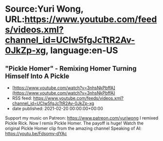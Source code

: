 # Source:Yuri Wong, URL:https://www.youtube.com/feeds/videos.xml?channel_id=UCIw5fgJcTtR2Av-0JkZp-xg, language:en-US

## "Pickle Homer" - Remixing Homer Turning Himself Into A Pickle
 - [https://www.youtube.com/watch?v=3nhsNkPbffA](https://www.youtube.com/watch?v=3nhsNkPbffA)
 - RSS feed: https://www.youtube.com/feeds/videos.xml?channel_id=UCIw5fgJcTtR2Av-0JkZp-xg
 - date published: 2021-02-20 00:00:00+00:00

Support my music on Patreon: https://www.patreon.com/yuriwong I remixed Pickle Rick. Now I remix Pickle Homer. The payoff is huge!
Watch the original Pickle Homer clip from the amazing channel Speaking of AI: https://youtu.be/Fdsomv-dYAc

